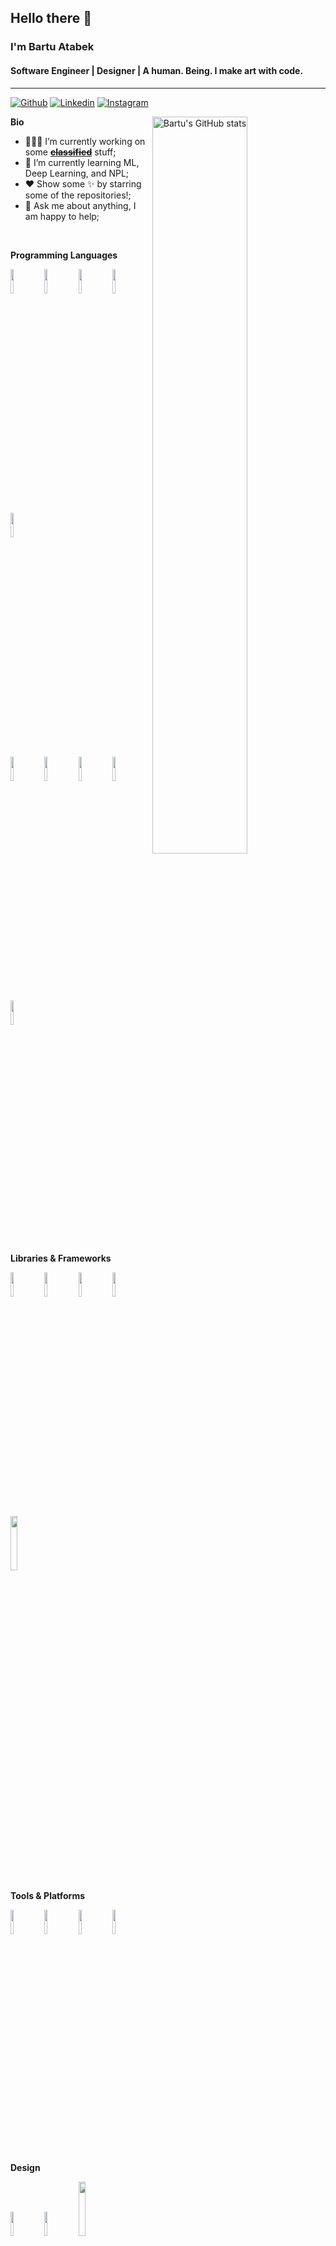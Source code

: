 <!--
**bartuatabek/bartuatabek** is a ✨ _special_ ✨ repository because its `README.md` (this file) appears on your GitHub profile.

Here are some ideas to get you started:

- 🔭 I’m currently working on ...
- 🌱 I’m currently learning ...
- 👯 I’m looking to collaborate on ...
- 🤔 I’m looking for help with ...
- 💬 Ask me about ...
- 📫 How to reach me: ...
- 😄 Pronouns: ...
- ⚡ Fun fact: ...
-->

<!-- Your title -->
## Hello there 👋
### I'm Bartu Atabek
#### Software Engineer | Designer | A human. Being. I make art with code.
---

<!-- Your badges
You can use the website to generate badges: https://shields.io/
-->

[![Github](https://img.shields.io/badge/-Github-000?style=flat&logo=Github&logoColor=white)](https://github.com/bartuatabek)
[![Linkedin](https://img.shields.io/badge/-LinkedIn-blue?style=flat&logo=Linkedin&logoColor=white)](http://linkedin.com/in/bartu-atabek/)
[![Instagram](https://img.shields.io/badge/-Instagram-E1306C?style=flat&labelColor=E1306C&logo=instagram&logoColor=white)](https://www.instagram.com/bartuatabek/)

<!-- Talking about you -->

<p>
  <!-- Your github readme stats
  You can use this api: https://github.com/anuraghazra/github-readme-stats
  -->
  <a href="https://github.com/bartuatabek?tab=repositories">
  <img width="55%" align="right" alt="Bartu's GitHub stats" src="https://github-readme-stats.vercel.app/api?username=bartuatabek&show_icons=true&hide_border=true" />
  </a>
  
  **Bio**
  
  - 👨🏻‍💻 I’m currently working on some [**~~classified~~**](https://github.com/bartuatabek/tinitron) stuff;
  - 🌱 I’m currently learning ML, Deep Learning, and NPL; 
  - ❤️ Show some ✨ by starring some of the repositories!;
  - 💬 Ask me about anything, I am happy to help;
</p>

 &nbsp;
 
**Programming Languages**
<p>  
  <!-- Your languages and tools. Be careful with the alignment. 
  You can use this sites to get logos: https://www.vectorlogo.zone or https://simpleicons.org/
  -->
  <code><img width="10%" src="https://www.vectorlogo.zone/logos/swift/swift-ar21.svg"></code>
  <code><img width="10%" src="https://www.vectorlogo.zone/logos/java/java-ar21.svg"></code>
  <code><img width="10%" src="https://www.vectorlogo.zone/logos/w3_html5/w3_html5-ar21.svg"></code>
  <code><img width="10%" src="https://www.vectorlogo.zone/logos/typescriptlang/typescriptlang-ar21.svg"></code>
  <code><img width="10%" src="https://www.vectorlogo.zone/logos/javascript/javascript-ar21.svg"></code>
  <br />
  <code><img width="10%" src="https://www.vectorlogo.zone/logos/php/php-ar21.svg"></code>
  <code><img width="10%" src="https://www.vectorlogo.zone/logos/python/python-ar21.svg"></code>
  <code><img width="10%" src="https://www.vectorlogo.zone/logos/mysql/mysql-ar21.svg"></code>
  <code><img width="10%" src="https://img.shields.io/badge/c%20-%23FFFFFF.svg?&style=for-the-badge&logo=c&logoColor=00599C"></code>
  <code><img width="10%" src="https://img.shields.io/badge/c++%20-%23FFFFFF.svg?&style=for-the-badge&logo=c%2B%2B&ogoColor=00599C"></code>
  
  **Libraries & Frameworks**
  <p>
  <code><img width="10%" src="https://www.vectorlogo.zone/logos/springio/springio-ar21.svg"></code>
  <code><img width="10%" src="https://www.vectorlogo.zone/logos/hibernate/hibernate-ar21.svg"></code>
  <code><img width="10%" src="https://www.vectorlogo.zone/logos/reactjs/reactjs-ar21.svg"></code>
  <code><img width="10%" src="https://www.vectorlogo.zone/logos/typescriptlang/typescriptlang-ar21.svg"></code>
  <code><img width="15%" src="https://img.shields.io/badge/latex%20-%23FFFFFF.svg?&style=for-the-badge&logo=latex&logoColor=008080"/></code>
  </p>
  
  **Tools & Platforms**
  <p>
  <code><img width="10%" src="https://www.vectorlogo.zone/logos/git-scm/git-scm-ar21.svg"></code>
  <code><img width="10%" src="https://www.vectorlogo.zone/logos/firebase/firebase-ar21.svg"></code>
  <code><img width="10%" src="https://www.vectorlogo.zone/logos/google_cloud/google_cloud-ar21.svg"></code>
  <code><img width="10%" src="https://www.vectorlogo.zone/logos/docker/docker-ar21.svg"></code>
  </p>
  
  **Design**
  <p>
  <code><img width="10%" src="https://www.vectorlogo.zone/logos/sketchapp/sketchapp-ar21.svg"></code>
  <code><img width="10%" src="https://www.vectorlogo.zone/logos/zeplinio/zeplinio-ar21.svg"></code>
  <code><img width="15%" src="https://img.shields.io/badge/adobe%20-%23FFFFFF.svg?&style=for-the-badge&logo=adobe&logoColor=black"/></code>
  </p>
</p>
  
<!-- Your hits or visitors
site: http://hits.dwyl.com or https://visitor-badge.glitch.me
Both apis are in trouble due to the number of requests, if you know any other to register visitors, great
-->
<p align="left">
  <img src="https://visitor-badge.glitch.me/badge?page_id=bartuatabek.bartuatabek" alt="visitor badge"/>
</p>



